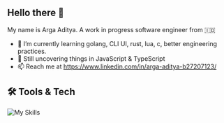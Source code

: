 ## Hello there 👋

My name is Arga Aditya. A work in progress software engineer from 🇮🇩

- 🌱 I’m currently learning golang, CLI UI, rust, lua, c, better engineering practices.
- 🔬 Still uncovering things in JavaScript & TypeScript
- 📫 Reach me at https://www.linkedin.com/in/arga-aditya-b27207123/

<!--
**Mousserlane/Mousserlane** is a ✨ _special_ ✨ repository because its `README.md` (this file) appears on your GitHub profile.

Here are some ideas to get you started:

- 🔭 I’m currently working on ...
- 🌱 I’m currently learning ...
- 👯 I’m looking to collaborate on ...
- 🤔 I’m looking for help with ...
- 💬 Ask me about ...
- 📫 How to reach me: ...
- 😄 Pronouns: ...
- ⚡ Fun fact: ...
-->

## 🛠 Tools & Tech
![My Skills](https://skillicons.dev/icons?i=neovim,ts,js,css,html,tailwind,py,go,bash,git,github,arch,linux,windows,docker,mongo,postgres,supabase,nextjs&perline=9)
